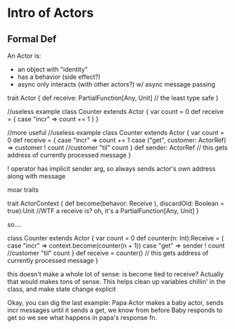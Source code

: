 # Intro of Actors

## Formal Def
An Actor is:
* an object with "identity"
* has a behavior (side effect?)
* async only interacts (with other actors?) w/ async message passing

trait Actor {
    def receive: PartialFunction[Any, Unit]
    // the least type safe
}

//useless example
class Counter extends Actor {
    var count = 0
    def receive = {
        case "incr" => count += 1
    }
}

//more useful
//useless example
class Counter extends Actor {
    var count = 0
    def receive = {
        case "incr" => count += 1
        case ("get", customer: ActorRef) => customer ! count
                                    //customer "til" count
    }
    def sender: ActorRef
    // this gets address of currently processed message
}

! operator has implicit sender arg, so always sends actor's own address along with message

moar traits

trait ActorContext {
    def become(behavor: Receive ), discardOld: Boolean = true):Unit
    //WTF a receive is? oh, it's a PartialFunction[Any, Unit]
}

so....

class Counter extends Actor {
    var count = 0
    def counter(n: Int):Receive = {
        case "incr" => context.become(counter(n + 1))
        case "get" => sender ! count
                                    //customer "til" count
    }
    def receive = counter()
    // this gets address of currently processed message
}

this doesn't make a whole lot of sense: is become tied to receive? Actually that would makes tons of sense.
This helps clean up variables chillin' in the class, and make state change explicit

Okay, you can dig the last example:
Papa Actor makes a baby actor, sends incr messages until it sends a get, we know from before Baby responds to get so we see what happens in papa's response fn.
